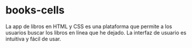 # books-cells
La app de libros en HTML y CSS es una plataforma que permite a los usuarios buscar los libros en línea que he dejado. La interfaz de usuario es intuitiva y fácil de usar.

